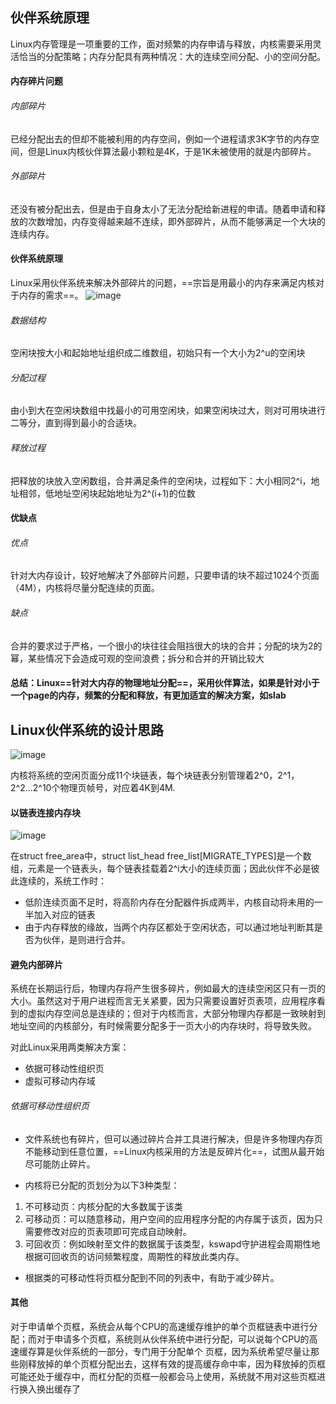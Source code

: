 ## 伙伴系统原理
Linux内存管理是一项重要的工作，面对频繁的内存申请与释放，内核需要采用灵活恰当的分配策略；内存分配具有两种情况：大的连续空间分配、小的空间分配。

#### 内存碎片问题
###### 内部碎片
已经分配出去的但却不能被利用的内存空间，例如一个进程请求3K字节的内存空间，但是Linux内核伙伴算法最小颗粒是4K，于是1K未被使用的就是内部碎片。

###### 外部碎片
还没有被分配出去，但是由于自身太小了无法分配给新进程的申请。随着申请和释放的次数增加，内存变得越来越不连续，即外部碎片，从而不能够满足一个大块的连续内存。

#### 伙伴系统原理
Linux采用伙伴系统来解决外部碎片的问题，==宗旨是用最小的内存来满足内核对于内存的需求==。
![image](https://img-blog.csdnimg.cn/20200610215949452.png?x-oss-process=image/watermark,type_ZmFuZ3poZW5naGVpdGk,shadow_10,text_aHR0cHM6Ly9ibG9nLmNzZG4ubmV0L3UwMTI0ODkyMzY=,size_16,color_FFFFFF,t_70#pic_center)

###### 数据结构
空闲块按大小和起始地址组织成二维数组，初始只有一个大小为2^u的空闲块

###### 分配过程
由小到大在空闲块数组中找最小的可用空闲块，如果空闲块过大，则对可用块进行二等分，直到得到最小的合适块。

###### 释放过程
把释放的块放入空闲数组，合并满足条件的空闲块，过程如下：大小相同2^i，地址相邻，低地址空闲块起始地址为2^(i+1)的位数

#### 优缺点
###### 优点
针对大内存设计，较好地解决了外部碎片问题，只要申请的块不超过1024个页面（4M），内核将尽量分配连续的页面。

###### 缺点
合并的要求过于严格，一个很小的块往往会阻挡很大的块的合并；分配的块为2的幂，某些情况下会造成可观的空间浪费；拆分和合并的开销比较大

#### 总结：Linux==针对大内存的物理地址分配==，采用伙伴算法，如果是针对小于一个page的内存，频繁的分配和释放，有更加适宜的解决方案，如slab

## Linux伙伴系统的设计思路
![image](https://img-blog.csdnimg.cn/2020070622550251.png?x-oss-process=image/watermark,type_ZmFuZ3poZW5naGVpdGk,shadow_10,text_aHR0cHM6Ly9ibG9nLmNzZG4ubmV0L3UwMTI0ODkyMzY=,size_16,color_FFFFFF,t_70#pic_center)

内核将系统的空闲页面分成11个块链表，每个块链表分别管理着2^0，2^1，2^2...2^10个物理页帧号，对应着4K到4M.

#### 以链表连接内存块
![image](https://img-blog.csdnimg.cn/20200706225527174.png?x-oss-process=image/watermark,type_ZmFuZ3poZW5naGVpdGk,shadow_10,text_aHR0cHM6Ly9ibG9nLmNzZG4ubmV0L3UwMTI0ODkyMzY=,size_16,color_FFFFFF,t_70#pic_center)

在struct free_area中，struct list_head free_list[MIGRATE_TYPES]是一个数组，元素是一个链表头，每个链表挂载着2^i大小的连续页面；因此伙伴不必是彼此连续的，系统工作时：
- 低阶连续页面不足时，将高阶内存在分配器件拆成两半，内核自动将未用的一半加入对应的链表
- 由于内存释放的缘故，当两个内存区都处于空闲状态，可以通过地址判断其是否为伙伴，是则进行合并。

#### 避免内部碎片
系统在长期运行后，物理内存将产生很多碎片，例如最大的连续空闲区只有一页的大小。虽然这对于用户进程而言无关紧要，因为只需要设置好页表项，应用程序看到的虚拟内存空间总是连续的；但对于内核而言，大部分物理内存都是一致映射到地址空间的内核部分，有时候需要分配多于一页大小的内存块时，将导致失败。

对此Linux采用两类解决方案：
- 依据可移动性组织页
- 虚拟可移动内存域

###### 依据可移动性组织页
- 文件系统也有碎片，但可以通过碎片合并工具进行解决，但是许多物理内存页不能移动到任意位置，==Linux内核采用的方法是反碎片化==，试图从最开始尽可能防止碎片。

- 内核将已分配的页划分为以下3种类型：
1. 不可移动页：内核分配的大多数属于该类
2. 可移动页：可以随意移动，用户空间的应用程序分配的内存属于该页，因为只需要修改对应的页表项即可完成自动映射。
3. 可回收页：例如映射至文件的数据属于该类型，kswapd守护进程会周期性地根据可回收页的访问频繁程度，周期性的释放此类内存。

- 根据类的可移动性将页框分配到不同的列表中，有助于减少碎片。


#### 其他
对于申请单个页框，系统会从每个CPU的高速缓存维护的单个页框链表中进行分配；而对于申请多个页框，系统则从伙伴系统中进行分配，可以说每个CPU的高速缓存算是伙伴系统的一部分，专门用于分配单个 页框，因为系统希望尽量让那些刚释放掉的单个页框分配出去，这样有效的提高缓存命中率，因为释放掉的页框可能还处于缓存中，而杠分配的页框一般都会马上使用，系统就不用对这些页框进行换入换出缓存了
